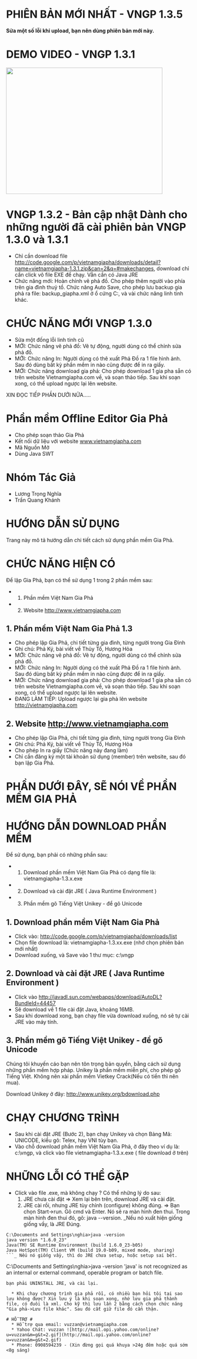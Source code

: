 # PHIÊN  BẢN MỚI NHẤT - VNGP 1.3.5 #
**Sửa một số lỗi khi upload, bạn nên dùng phiên bản mới này.**

# DEMO VIDEO - VNGP 1.3.1 #
<a href='http://www.youtube.com/watch?feature=player_embedded&v=JbOWkjy27_8' target='_blank'><img src='http://img.youtube.com/vi/JbOWkjy27_8/0.jpg' width='425' height=344 /></a>

# VNGP 1.3.2 - Bản cập nhật Dành cho những người đã cài phiên bản VNGP 1.3.0 và 1.3.1 #
  * Chỉ cần download file http://code.google.com/p/vietnamgiapha/downloads/detail?name=vietnamgiapha-1.3.1.zip&can=2&q=#makechanges, download chỉ cần click vô file EXE để chạy. Vẫn cần có Java JRE
  * Chức năng mới: Hoàn chỉnh vẽ phả đồ. Cho phép thêm người vào phía trên gia đình thuỷ tổ. Chức năng Auto Save, cho phép lưu backup gia phả ra file: backup\_giapha.xml ở ổ cứng C:, và vài chức năng linh tinh khác.

# CHỨC NĂNG MỚI VNGP 1.3.0 #
  * Sửa một đống lỗi linh tinh cũ
  * MỚI: Chức năng vẽ phả đồ: Vẽ tự động, người dùng có thể chỉnh sửa phả đồ.
  * MỚI: Chức năng In: Người dùng có thê xuất Phả Đồ ra 1 file hình ảnh. Sau đó dùng bất kỳ phần mềm in nào cũng được để in ra giấy.
  * MỚI: Chức năng download gia phả: Cho phép download 1 gia pha sẵn có trên website Vietnamgiapha.com về, và soạn thảo tiếp. Sau khi soạn xong, có thể upload ngược lại lên website.

XIN ĐỌC TIẾP PHẦN DƯỚI NỮA.....

# Phần mềm Offline Editor Gia Phả #
  * Cho phép soạn thảo Gia Phả
  * Kết nối dữ liệu với website www.vietnamgiapha.com
  * Mã Nguồn Mở
  * Dùng Java SWT

# Nhóm Tác Giả #
  * Lương Trọng Nghĩa
  * Trần Quang Khánh

# HƯỚNG DẪN SỬ DỤNG #

Trang này mô tả hướng dẫn chi tiết cách sử dụng phần mềm Gia Phả.


# CHỨC NĂNG HIỆN CÓ #

Để lập Gia Phả, bạn có thể sử dụng 1 trong 2 phần mềm sau:
  * 1. Phần mềm Việt Nam Gia Phả
  * 2. Website http://www.vietnamgiapha.com

## 1. Phần mềm Việt Nam Gia Phả 1.3 ##
  * Cho phép lập Gia Phả, chi tiết từng gia đình, từng người trong Gia Đình
  * Ghi chú: Phả Ký, bài viết về Thủy Tổ, Hương Hỏa
  * MỚI: Chức năng vẽ phả đồ: Vẽ tự động, người dùng có thể chỉnh sửa phả đồ.
  * MỚI: Chức năng In: Người dùng có thê xuất Phả Đồ ra 1 file hình ảnh. Sau đó dùng bất kỳ phần mềm in nào cũng được để in ra giấy.
  * MỚI: Chức năng download gia phả: Cho phép download 1 gia pha sẵn có trên website Vietnamgiapha.com về, và soạn thảo tiếp. Sau khi soạn xong, có thể upload ngược lại lên website.
  * ĐANG LÀM TIẾP: Upload ngược lại gia phả lên website http://vietnamgiapha.com

## 2. Website http://www.vietnamgiapha.com ##
  * Cho phép lập Gia Phả, chi tiết từng gia đình, từng người trong Gia Đình
  * Ghi chú: Phả Ký, bài viết về Thủy Tổ, Hương Hỏa
  * Cho phép In ra giấy (Chức năng này đang làm)
  * Chỉ cần đăng ký một tài khoản sử dụng (member) trên website, sau đó bạn lập Gia Phả.

# PHẦN DƯỚI ĐÂY, SẼ NÓI VỀ PHẦN MỀM GIA PHẢ #
# HƯỚNG DẪN DOWNLOAD PHẦN MỀM #

Để sử dụng, bạn phải có những phần sau:
  * 1. Download phần mềm Việt Nam Gia Phả có dạng file là: vietnamgiapha-1.3.x.exe
  * 2. Download và cài đặt JRE ( Java Runtime Environment )
  * 3. Phần mềm gõ Tiếng Việt Unikey - để gõ Unicode

## 1. Download phần mềm Việt Nam Gia Phả ##
  * Click vào: http://code.google.com/p/vietnamgiapha/downloads/list
  * Chọn file download là: vietnamgiapha-1.3.xx.exe (nhớ chọn phiên bản mới nhất)
  * Download xuống, và Save vào 1 thư mục: c:\vngp

## 2. Download và cài đặt JRE ( Java Runtime Environment ) ##
  * Click vào http://javadl.sun.com/webapps/download/AutoDL?BundleId=44457
  * Sẽ download về 1 file cài đặt Java, khoảng 16MB.
  * Sau khi download xong, bạn chạy file vừa download xuống, nó sẽ tự cài JRE vào máy tính.

## 3. Phần mềm gõ Tiếng Việt Unikey - để gõ Unicode ##
Chúng tôi khuyến cáo bạn nên tôn trọng bản quyền, bằng cách sử dụng những phần mềm hợp pháp. Unikey là phần mềm miễn phí, cho phép gõ Tiếng Việt. Không nên xài phần mềm Vietkey Crack(Nếu có tiền thì nên mua).

Download Unikey ở đây: http://www.unikey.org/bdownload.php

# CHẠY CHƯƠNG TRÌNH #
  * Sau khi cài đặt JRE (Bước 2), bạn chạy Unikey và chọn Bảng Mã: UNICODE, kiểu gõ: Telex, hay VNI tùy bạn.
  * Vào chỗ download phần mềm Việt Nam Gia Phả, ở đây theo ví dụ là: c:\vngp, và click vào file vietnamgiapha-1.3.x.exe ( file download ở trên)

# NHỮNG LỖI CÓ THỂ GẶP #
  * Click vào file .exe, mà không chạy ? Có thể những lý do sau:
    1. JRE chưa cài đặt => Xem lại bên trên, download JRE và cài đặt.
    1. JRE cài rồi, nhưng JRE tùy chỉnh (configure) không đúng. => Bạn chọn Start->run. Gõ cmd và Enter. Nó sẽ ra màn hình đen thui. Trong màn hình đen thui đó, gõ: java --version.
_Nếu nó xuất hiện giống giống vầy, là JRE Đúng.
```
C:\Documents and Settings\nghia>java -version
java version "1.6.0_23"
Java(TM) SE Runtime Environment (build 1.6.0_23-b05)
Java HotSpot(TM) Client VM (build 19.0-b09, mixed mode, sharing)
```_ Nếu nó giống vầy, thì do JRE chưa setup, hoặc setup sai bét.
```
C:\Documents and Settings\nghia>java -version
'java' is not recognized as an internal or external command,
operable program or batch file. 
```
bạn phải UNINSTALL JRE, và cài lại. 

  * Khi chạy chương trình gia phả rồi, có nhiều bạn hỏi tôi tại sao lưu không được? Xin lưu ý là khi soạn xong, nhớ lưu gia phả thành file, có đuôi là xml. Cho kỹ thì lưu lần 2 bằng cách chọn chức năng "Gia phả->Lưu file khác". Sau đó cất giữ file đó cẩn thận.

# HỖ TRỢ #
  * Hỗ trợ qua email: vuzzan@vietnamgiapha.com
  * Yahoo Chát: vuzzan ![http://mail.opi.yahoo.com/online?u=vuzzan&m=g&t=2.gif](http://mail.opi.yahoo.com/online?u=vuzzan&m=g&t=2.gif)
  * Phone: 0908594239 - (Xin đừng gọi quá khuya >24g đêm hoặc quá sớm <8g sáng)